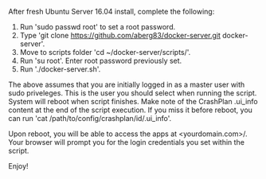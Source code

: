 After fresh Ubuntu Server 16.04 install, complete the following:

1. Run 'sudo passwd root' to set a root password.
2. Type 'git clone https://github.com/aberg83/docker-server.git docker-server'.
3. Move to scripts folder 'cd ~/docker-server/scripts/'.
4. Run 'su root'. Enter root password previously set. 
5. Run './docker-server.sh'.

The above assumes that you are initially logged in as a master user with sudo priveleges. This is the user you should select when running the script. System will reboot when script finishes. Make note of the CrashPlan .ui_info content at the end of the script execution. If you miss it before reboot, you can run 'cat /path/to/config/crashplan/id/.ui_info'.

Upon reboot, you will be able to access the apps at <yourdomain.com>/<appname>. Your browser will prompt you for the login credentials you set within the script.

Enjoy!
